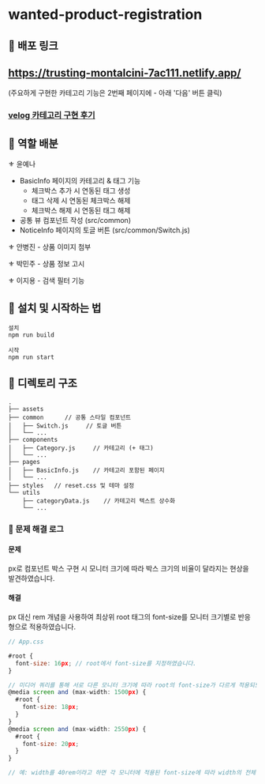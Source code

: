 # wanted-product-registration

## 👛 배포 링크
## https://trusting-montalcini-7ac111.netlify.app/
(주요하게 구현한 카테고리 기능은 2번째 페이지에 - 아래 '다음' 버튼 클릭)

### [velog 카테고리 구현 후기](https://velog.io/@yena1025/PreOnboarding2-%EC%83%81%ED%92%88-%EB%93%B1%EB%A1%9D-%ED%8E%98%EC%9D%B4%EC%A7%80-%EA%B3%BC%EC%A0%9C-%ED%9B%84%EA%B8%B0)

## 🔮 역할 배분

⚜ 윤예나

- BasicInfo 페이지의 카테고리 & 태그 기능
  - 체크박스 추가 시 연동된 태그 생성
  - 태그 삭제 시 연동된 체크박스 해제
  - 체크박스 해제 시 연동된 태그 해제
- 공통 뷰 컴포넌트 작성 (src/common)
- NoticeInfo 페이지의 토글 버튼 (src/common/Switch.js) <br/> 

⚜ 안병진 - 상품 이미지 첨부 <br/> 

⚜ 박민주 - 상품 정보 고시 <br/> 

⚜ 이지용 - 검색 필터 기능 <br/> 

## 🧶 설치 및 시작하는 법

```
설치
npm run build

시작
npm run start
```

## 📁 디렉토리 구조

```
.
├── assets
├── common      // 공통 스타일 컴포넌트
│   ├── Switch.js     // 토글 버튼
│   └── ...
├── components		
│   ├── Category.js     // 카테고리 (+ 태그)
│   └── ...
├── pages		  
│   ├── BasicInfo.js    // 카테고리 포함된 페이지
│   └── ...
├── styles   // reset.css 및 테마 설정
└── utils
    ├── categoryData.js	   // 카테고리 텍스트 상수화
    └── ...
```

### 🛶 문제 해결 로그

#### 문제
px로 컴포넌트 박스 구현 시 모니터 크기에 따라 박스 크기의 비율이 달라지는 현상을 발견하였습니다.

#### 해결
px 대신 rem 개념을 사용하여 최상위 root 태그의 font-size를 모니터 크기별로 반응형으로 적용하였습니다.

```jsx
// App.css

#root {
  font-size: 16px; // root에서 font-size를 지정하였습니다.
}

// 미디어 쿼리를 통해 서로 다른 모니터 크기에 따라 root의 font-size가 다르게 적용되도록 하였습니다.
@media screen and (max-width: 1500px) {
  #root {
    font-size: 18px;
  }
}
@media screen and (max-width: 2550px) {
  #root {
    font-size: 20px;
  }
}

// 예: width를 40rem이라고 하면 각 모니터에 적용된 font-size에 따라 width의 전체 px 값이 결정됨
```
